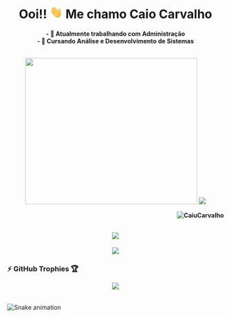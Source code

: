 <h1 align="center">Ooi!! <img src="https://raw.githubusercontent.com/ABSphreak/ABSphreak/master/gifs/Hi.gif" width="30px" style="max-width:100%;"> Me chamo Caio Carvalho </h1>

<h4 align="center"> 
    - 🔭 Atualmente trabalhando com Administração <br/>
    - 🌱 Cursando Análise e Desenvolvimento de Sistemas
</h>
<br><br/>

<p align="center">
    <img src="https://github.com/CaiuCarvalho/README/blob/main/me.gif" width=400 height=340>
    <img src="https://github.com/CaiuCarvalho/README/blob/main/new.gif" height=340>
</p>
<p align="right"> <img src="https://komarev.com/ghpvc/?username=CaiuCarvalho" alt="CaiuCarvalho" /> </p>
<br/>

<div>
  <a href="https://github.com/CaiuCarvalho">
  <img height="180em" src="https://github-readme-stats.vercel.app/api?username=CaiuCarvalho&show_icons=false&theme=dracula&include_all_commits=true&count_private=true"/>
</div>
  
 <p align="center">
  <a href="https://github.com/CaiuCarvalho/github-readme-stats">
    <img align="center" src="https://github-readme-stats.vercel.app/api/top-langs/?username=CaiuCarvalho&layout=compact&theme=radical" />
  </a>
</p>

  
  
  ### :zap: GitHub Trophies 🏆
  
<p align="center">
   <a href="https://github.com/ryo-ma/github-profile-trophy" target="_blank">
    <img src="https://github-profile-trophy.vercel.app/?username=CaiuCarvalho&column=8&margin-w=15&margin-h=15&no-bg=true&no-frame=true&theme=juicyfresh"/>
  </a>
</p> 
  
  ##
  
  ![Snake animation](https://github.com/CaiuCarvalho/CaiuCarvalho/blob/output/github-contribution-grid-snake.svg)
    
    
 <p align="center">
    <a href="https://www.instagram.com/qaio_lu/">   
    
 </p>   
    
    
  
